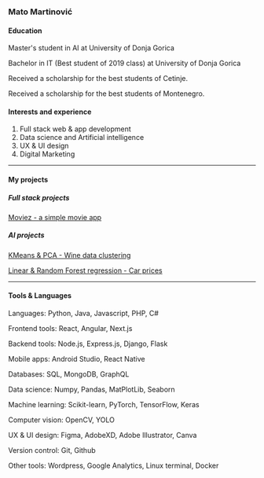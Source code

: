 ### Mato Martinović
#### Education

Master's student in AI at University of Donja Gorica

Bachelor in IT (Best student of 2019 class) at University of Donja Gorica

Received a scholarship for the best students of Cetinje.

Received a scholarship for the best students of Montenegro.

#### Interests and experience
1. Full stack web & app development
2. Data science and Artificial intelligence
3. UX & UI design
4. Digital Marketing
___
#### My projects
##### Full stack projects
[Moviez - a simple movie app](https://github.com/mato-m/movie-app)

##### AI projects
[KMeans & PCA - Wine data clustering](https://github.com/mato-m/kmeans-wine)

[Linear & Random Forest regression - Car prices](https://github.com/mato-m/regression-cars)

___
#### Tools & Languages
Languages: Python, Java, Javascript, PHP, C#

Frontend tools: React, Angular, Next.js

Backend tools: Node.js, Express.js, Django, Flask

Mobile apps: Android Studio, React Native

Databases: SQL, MongoDB, GraphQL

Data science: Numpy, Pandas, MatPlotLib, Seaborn

Machine learning: Scikit-learn, PyTorch, TensorFlow, Keras

Computer vision: OpenCV, YOLO

UX & UI design: Figma, AdobeXD, Adobe Illustrator, Canva

Version control: Git, Github

Other tools: Wordpress, Google Analytics, Linux terminal, Docker
